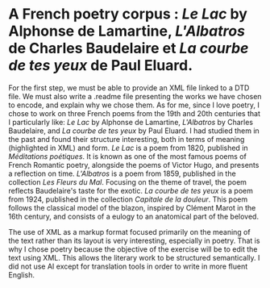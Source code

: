 # A French poetry corpus : *Le Lac* by Alphonse de Lamartine, *L'Albatros* de Charles Baudelaire et *La courbe de tes yeux* de Paul Eluard. 
For the first step, we must be able to provide an XML file linked to a DTD file. We must also write a .readme file presenting the works we have chosen  to encode, and explain why we chose them.
As for me, since I love poetry, I chose to work on three French poems from the 19th and 20th centuries that I particularly like: *Le Lac* by Alphonse de Lamartine, *L'Albatros* by Charles Baudelaire, and *La courbe de tes yeux* by Paul Eluard. I had studied them in the past and found their structure interesting, both in terms of meaning (highlighted in XML) and form. 
*Le Lac* is a poem from 1820, published in *Méditations poétiques*. It is known as one of the most famous poems of French Romantic poetry, alongside the poems of Victor Hugo, and presents a reflection on time. 
*L'Albatros* is a poem from 1859, published in the collection *Les Fleurs du Mal*. Focusing on the theme of travel, the poem reflects Baudelaire's taste for the exotic. 
*La courbe de tes yeux* is a poem from 1924, published in the collection *Capitale de la douleur*. This poem follows the classical model of the blazon, inspired by Clément Marot in the 16th century, and consists of a eulogy to an anatomical part of the beloved. 


The use of XML as a markup format focused primarily on the meaning of the text rather than its layout is very interesting, especially in poetry. That is why I chose poetry because the objective of the exercise will be to edit the text using XML. This allows the literary work to be structured semantically. 
I did not use AI except for translation tools in order to write in more fluent English.


